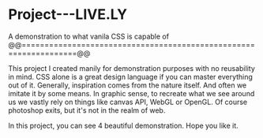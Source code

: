 # Project---LIVE.LY
A demonstration to what vanila CSS is capable of
@@==================================================================@@

This project I created manily for demonstration purposes with no reusability in mind. 
CSS alone is a great design language if you can master everything out of it. Generally, inspiration comes from the nature itself. And
often we imitate it by some means. In graphic sense, to recreate what we see around us we vastly rely on things like canvas API,
WebGL or OpenGL. Of course photoshop exits, but it's not in the realm of web.

In this project, you can see 4 beautiful demonstration. Hope you like it.

